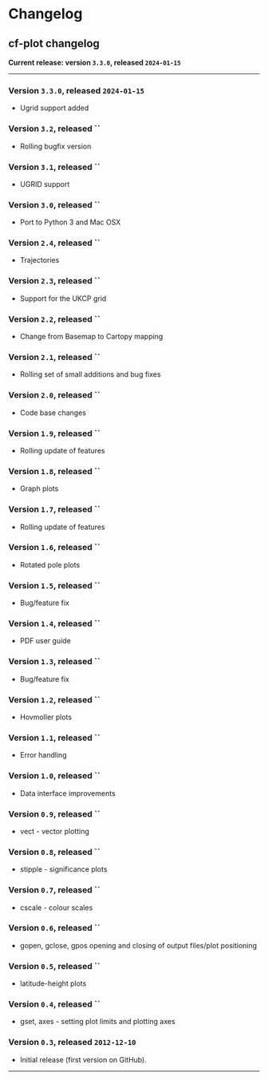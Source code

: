 # Changelog

## cf-plot changelog

**Current release: version `3.3.0`, released `2024-01-15`**

-----

### Version `3.3.0`, released `2024-01-15`

* Ugrid support added


### Version `3.2`, released ``

* Rolling bugfix version


### Version `3.1`, released ``

* UGRID support


### Version `3.0`, released ``

* Port to Python 3 and Mac OSX


### Version `2.4`, released ``

* Trajectories


### Version `2.3`, released ``

* Support for the UKCP grid


### Version `2.2`, released ``

* Change from Basemap to Cartopy mapping


### Version `2.1`, released ``

* Rolling set of small additions and bug fixes


### Version `2.0`, released ``

* Code base changes


### Version `1.9`, released ``

* Rolling update of features


### Version `1.8`, released ``

* Graph plots


### Version `1.7`, released ``

* Rolling update of features


### Version `1.6`, released ``

* Rotated pole plots


### Version `1.5`, released ``

* Bug/feature fix


### Version `1.4`, released ``

* PDF user guide


### Version `1.3`, released ``

* Bug/feature fix


### Version `1.2`, released ``

* Hovmoller plots


### Version `1.1`, released ``

* Error handling


### Version `1.0`, released ``

* Data interface improvements


### Version `0.9`, released ``

* vect - vector plotting


### Version `0.8`, released ``

* stipple - significance plots


### Version `0.7`, released ``

* cscale - colour scales


### Version `0.6`, released ``

* gopen, gclose, gpos opening and closing of output files/plot positioning


### Version `0.5`, released ``

* latitude-height plots


### Version `0.4`, released ``

* gset, axes - setting plot limits and plotting axes


### Version `0.3`, released `2012-12-10`

* Initial release (first version on GitHub).


-----
